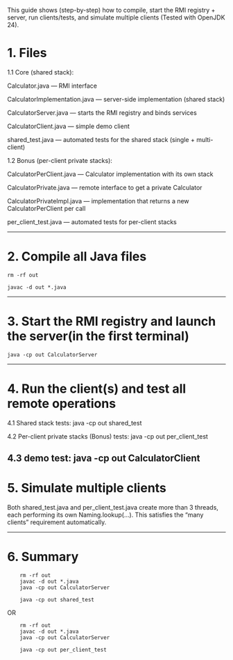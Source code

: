 This guide shows (step-by-step) how to compile, start the RMI registry + server, run clients/tests, and simulate multiple clients (Tested with OpenJDK 24).
# 1. Files

1.1 Core (shared stack):

Calculator.java — RMI interface

CalculatorImplementation.java — server-side implementation (shared stack)

CalculatorServer.java — starts the RMI registry and binds services

CalculatorClient.java — simple demo client

shared_test.java — automated tests for the shared stack (single + multi-client)

    

1.2 Bonus (per-client private stacks):

CalculatorPerClient.java — Calculator implementation with its own stack 

CalculatorPrivate.java — remote interface to get a private Calculator 

CalculatorPrivateImpl.java — implementation that returns a new CalculatorPerClient per call 

per_client_test.java — automated tests for per-client stacks

---
# 2. Compile all Java files

    rm -rf out
    
    javac -d out *.java
---
# 3. Start the RMI registry and launch the server(in the first terminal)

    java -cp out CalculatorServer
---
# 4. Run the client(s) and test all remote operations

4.1 Shared stack tests: java -cp out shared_test

4.2 Per-client private stacks (Bonus) tests: java -cp out per_client_test

4.3 demo test: java -cp out CalculatorClient
---
# 5. Simulate multiple clients

Both shared_test.java and per_client_test.java create more than 3 threads, each performing its own Naming.lookup(...). This satisfies the “many clients” requirement automatically.

---
# 6. Summary
        rm -rf out
        javac -d out *.java
        java -cp out CalculatorServer

        java -cp out shared_test

OR

        rm -rf out
        javac -d out *.java
        java -cp out CalculatorServer
        
        java -cp out per_client_test